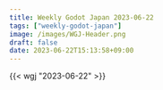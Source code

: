 ```yaml
---
title: Weekly Godot Japan 2023-06-22
tags: ["weekly-godot-japan"]
image: /images/WGJ-Header.png
draft: false
date: 2023-06-22T15:13:58+09:00
---
```


{{< wgj "2023-06-22" >}}
